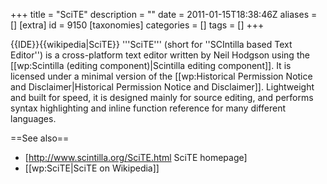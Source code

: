 +++
title = "SciTE"
description = ""
date = 2011-01-15T18:38:46Z
aliases = []
[extra]
id = 9150
[taxonomies]
categories = []
tags = []
+++

{{IDE}}{{wikipedia|SciTE}}
'''SciTE''' (short for ''SCIntilla based Text Editor'') is a cross-platform text editor written by Neil Hodgson using the [[wp:Scintilla (editing component)|Scintilla editing component]]. It is licensed under a minimal version of the [[wp:Historical Permission Notice and Disclaimer|Historical Permission Notice and Disclaimer]]. Lightweight and built for speed, it is designed mainly for source editing, and performs syntax highlighting and inline function reference for many different languages.

==See also==
* [http://www.scintilla.org/SciTE.html SciTE homepage]
* [[wp:SciTE|SciTE on Wikipedia]]
